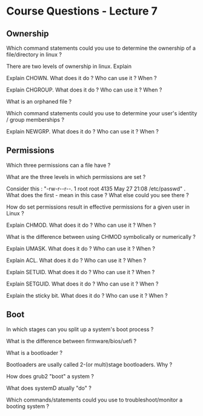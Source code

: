 # Course Questions - Lecture 7

## Ownership

Which command statements could you use to determine the ownership of a file/directory in linux ?
>
There are two levels of ownership in linux. Explain
>
Explain CHOWN. What does it do ? Who can use it ? When ?
>
Explain CHGROUP. What does it do ? Who can use it ? When ?
>
What is an orphaned file ?
>
Which command statements could you use to determine your user's identity / group memberships ?
>
Explain NEWGRP. What does it do ? Who can use it ? When ?
>

## Permissions

Which three permissions can a file have ?
>
What are the three levels in which permissions are set ?
>
Consider this : "-rw-r--r--. 1 root root 4135 May 27 21:08 /etc/passwd" . What does the first - mean in this case ? What else could you see there ?
>
How do set permissions result in effective permissions for a given user in Linux ?
>
Explain CHMOD. What does it do ? Who can use it ? When ?
>
What is the difference between using CHMOD symbolically or numerically ?
>
Explain UMASK. What does it do ? Who can use it ? When ?
>
Explain ACL. What does it do ? Who can use it ? When ?
>
Explain SETUID. What does it do ? Who can use it ? When ?
>
Explain SETGUID. What does it do ? Who can use it ? When ?
>
Explain the sticky bit. What does it do ? Who can use it ? When ?
>

## Boot

In which stages can you split up a system's boot process ?
>
What is the difference between firmware/bios/uefi ?
>
What is a bootloader ?
>
Bootloaders are usally called 2-(or multi)stage bootloaders. Why ?
>
How does grub2 "boot" a system ?
>
What does systemD atually "do" ?
>
Which commands/statements could you use to troubleshoot/monitor a booting system ? 
>
